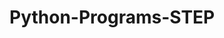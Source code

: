 # Python-Programs-STEP
       
  
              
                
                 
                             
      
  
